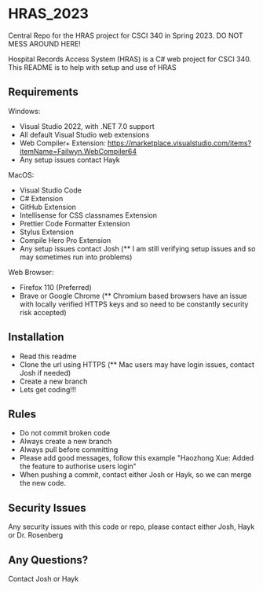 # HRAS_2023
Central Repo for the HRAS project for CSCI 340 in Spring 2023. DO NOT MESS AROUND HERE!

Hospital Records Access System (HRAS) is a C# web project for CSCI 340. This README is to help with setup and use of HRAS

Requirements
------------

Windows:
* Visual Studio 2022, with .NET 7.0 support
* All default Visual Studio web extensions
* Web Compiler+ Extension: https://marketplace.visualstudio.com/items?itemName=Failwyn.WebCompiler64
* Any setup issues contact Hayk

MacOS:
* Visual Studio Code
* C# Extension
* GitHub Extension
* Intellisense for CSS classnames Extension
* Prettier Code Formatter Extension
* Stylus Extension
* Compile Hero Pro Extension
* Any setup issues contact Josh (** I am still verifying setup issues and so may sometimes run into problems)

Web Browser:
* Firefox 110 (Preferred)
* Brave or Google Chrome (** Chromium based browsers have an issue with locally verified HTTPS keys and so need to be constantly security risk accepted)


Installation
-------------

* Read this readme
* Clone the url using HTTPS (** Mac users may have login issues, contact Josh if needed)
* Create a new branch
* Lets get coding!!!


Rules
---------

* Do not commit broken code
* Always create a new branch
* Always pull before committing
* Please add good messages, follow this example "Haozhong Xue: Added the feature to authorise users login"
* When pushing a commit, contact either Josh or Hayk, so we can merge the new code.

Security Issues
---------------

Any security issues with this code or repo, please contact either Josh, Hayk or Dr. Rosenberg

Any Questions?
--------

Contact Josh or Hayk
